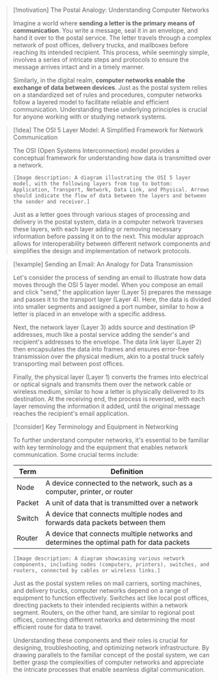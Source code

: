 > [!motivation] The Postal Analogy: Understanding Computer Networks
> 
> Imagine a world where **sending a letter is the primary means of communication**. You write a message, seal it in an envelope, and hand it over to the postal service. The letter travels through a complex network of post offices, delivery trucks, and mailboxes before reaching its intended recipient. This process, while seemingly simple, involves a series of intricate steps and protocols to ensure the message arrives intact and in a timely manner.
> 
> Similarly, in the digital realm, **computer networks enable the exchange of data between devices**. Just as the postal system relies on a standardized set of rules and procedures, computer networks follow a layered model to facilitate reliable and efficient communication. Understanding these underlying principles is crucial for anyone working with or studying network systems.

> [!idea] The OSI 5 Layer Model: A Simplified Framework for Network Communication
> 
> The OSI (Open Systems Interconnection) model provides a conceptual framework for understanding how data is transmitted over a network. 
> 
> ```
> [Image description: A diagram illustrating the OSI 5 layer model, with the following layers from top to bottom: Application, Transport, Network, Data Link, and Physical. Arrows should indicate the flow of data between the layers and between the sender and receiver.]
> ```
> 
> Just as a letter goes through various stages of processing and delivery in the postal system, data in a computer network traverses these layers, with each layer adding or removing necessary information before passing it on to the next. This modular approach allows for interoperability between different network components and simplifies the design and implementation of network protocols.

> [!example] Sending an Email: An Analogy for Data Transmission
> 
> Let's consider the process of sending an email to illustrate how data moves through the OSI 5 layer model. When you compose an email and click "send," the application layer (Layer 5) prepares the message and passes it to the transport layer (Layer 4). Here, the data is divided into smaller segments and assigned a port number, similar to how a letter is placed in an envelope with a specific address.
> 
> Next, the network layer (Layer 3) adds source and destination IP addresses, much like a postal service adding the sender's and recipient's addresses to the envelope. The data link layer (Layer 2) then encapsulates the data into frames and ensures error-free transmission over the physical medium, akin to a postal truck safely transporting mail between post offices.
> 
> Finally, the physical layer (Layer 1) converts the frames into electrical or optical signals and transmits them over the network cable or wireless medium, similar to how a letter is physically delivered to its destination. At the receiving end, the process is reversed, with each layer removing the information it added, until the original message reaches the recipient's email application.

> [!consider] Key Terminology and Equipment in Networking
> 
> To further understand computer networks, it's essential to be familiar with key terminology and the equipment that enables network communication. Some crucial terms include:
> 
> | Term | Definition |
> |------|------------|
> | Node | A device connected to the network, such as a computer, printer, or router |
> | Packet | A unit of data that is transmitted over a network |
> | Switch | A device that connects multiple nodes and forwards data packets between them |
> | Router | A device that connects multiple networks and determines the optimal path for data packets |
> 
> ```
> [Image description: A diagram showcasing various network components, including nodes (computers, printers), switches, and routers, connected by cables or wireless links.]
> ```
> 
> Just as the postal system relies on mail carriers, sorting machines, and delivery trucks, computer networks depend on a range of equipment to function effectively. Switches act like local post offices, directing packets to their intended recipients within a network segment. Routers, on the other hand, are similar to regional post offices, connecting different networks and determining the most efficient route for data to travel.
> 
> Understanding these components and their roles is crucial for designing, troubleshooting, and optimizing network infrastructure. By drawing parallels to the familiar concept of the postal system, we can better grasp the complexities of computer networks and appreciate the intricate processes that enable seamless digital communication.


